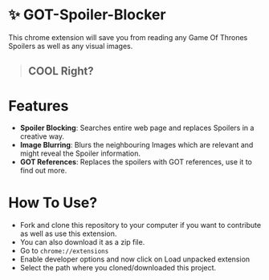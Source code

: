 
# :sparkles: GOT-Spoiler-Blocker
This chrome extension will save you from reading any Game Of Thrones Spoilers as well as any visual images.<br/>

> ## COOL Right?

# Features
- **Spoiler Blocking**: Searches entire web page and replaces Spoilers in a creative way.
- **Image Blurring**: Blurs the neighbouring Images which are relevant and might reveal the Spoiler information.
- **GOT References**: Replaces the spoilers with GOT references, use it to find out more.

# How To Use?
- Fork and clone this repository to your computer if you want to contribute as well as use this extension.
- You can also download it as a zip file.
- Go to `chrome://extensions`
- Enable developer options and now click on Load unpacked extension
- Select the path where you cloned/downloaded this project.

